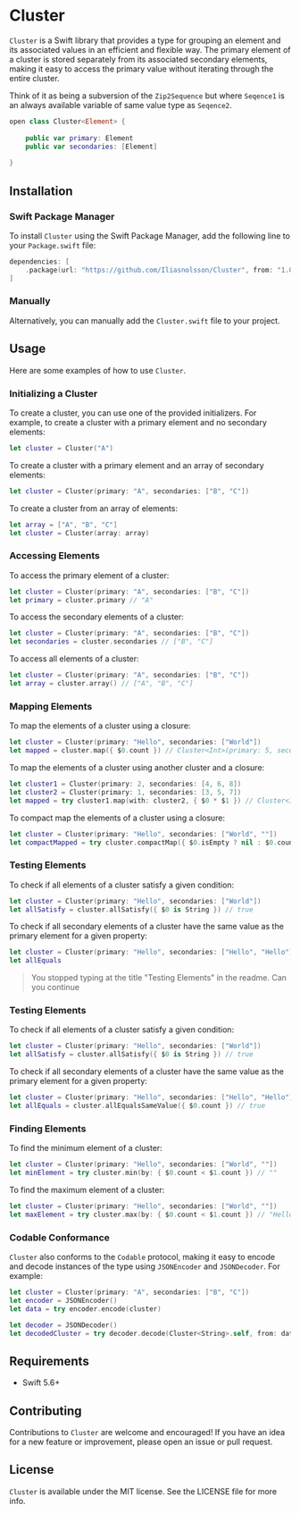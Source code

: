 # Cluster

`Cluster` is a Swift library that provides a type for grouping an element and its associated values in an efficient and flexible way. The primary element of a cluster is stored separately from its associated secondary elements, making it easy to access the primary value without iterating through the entire cluster. 

Think of it as being a subversion of the `Zip2Sequence` but where `Seqence1` is an always available variable of same value type as `Seqence2`. 


```swift
open class Cluster<Element> {
    
    public var primary: Element
    public var secondaries: [Element]
    
}
```


Installation
------------

### Swift Package Manager

To install `Cluster` using the Swift Package Manager, add the following line to your `Package.swift` file:


```swift
dependencies: [
    .package(url: "https://github.com/Iliasnolsson/Cluster", from: "1.0.0"..<"2.0.0")
]
```

### Manually

Alternatively, you can manually add the `Cluster.swift` file to your project.

Usage
-----

Here are some examples of how to use `Cluster`.

### Initializing a Cluster

To create a cluster, you can use one of the provided initializers. For example, to create a cluster with a primary element and no secondary elements:


```swift
let cluster = Cluster("A")
```

To create a cluster with a primary element and an array of secondary elements:


```swift
let cluster = Cluster(primary: "A", secondaries: ["B", "C"])
```

To create a cluster from an array of elements:


```swift
let array = ["A", "B", "C"]
let cluster = Cluster(array: array)
```

### Accessing Elements

To access the primary element of a cluster:


```swift
let cluster = Cluster(primary: "A", secondaries: ["B", "C"])
let primary = cluster.primary // "A"
```

To access the secondary elements of a cluster:


```swift
let cluster = Cluster(primary: "A", secondaries: ["B", "C"])
let secondaries = cluster.secondaries // ["B", "C"]
```

To access all elements of a cluster:


```swift
let cluster = Cluster(primary: "A", secondaries: ["B", "C"])
let array = cluster.array() // ["A", "B", "C"]
```

### Mapping Elements

To map the elements of a cluster using a closure:


```swift
let cluster = Cluster(primary: "Hello", secondaries: ["World"])
let mapped = cluster.map({ $0.count }) // Cluster<Int>(primary: 5, secondaries: [5])
```

To map the elements of a cluster using another cluster and a closure:


```swift
let cluster1 = Cluster(primary: 2, secondaries: [4, 6, 8])
let cluster2 = Cluster(primary: 1, secondaries: [3, 5, 7])
let mapped = try cluster1.map(with: cluster2, { $0 * $1 }) // Cluster<Int>(primary: 2, secondaries: [12, 30, 56])
```

To compact map the elements of a cluster using a closure:


```swift
let cluster = Cluster(primary: "Hello", secondaries: ["World", ""])
let compactMapped = try cluster.compactMap({ $0.isEmpty ? nil : $0.count }) // Cluster<Int>(primary: 5, secondaries: [5])
```


### Testing Elements

To check if all elements of a cluster satisfy a given condition:


```swift
let cluster = Cluster(primary: "Hello", secondaries: ["World"])
let allSatisfy = cluster.allSatisfy({ $0 is String }) // true
```

To check if all secondary elements of a cluster have the same value as the primary element for a given property:


```swift
let cluster = Cluster(primary: "Hello", secondaries: ["Hello", "Hello"])
let allEquals
```

> You stopped typing at the title "Testing Elements" in the readme. Can you continue

### Testing Elements

To check if all elements of a cluster satisfy a given condition:


```swift
let cluster = Cluster(primary: "Hello", secondaries: ["World"])
let allSatisfy = cluster.allSatisfy({ $0 is String }) // true
```

To check if all secondary elements of a cluster have the same value as the primary element for a given property:


```swift
let cluster = Cluster(primary: "Hello", secondaries: ["Hello", "Hello"])
let allEquals = cluster.allEqualsSameValue({ $0.count }) // true
```

### Finding Elements

To find the minimum element of a cluster:


```swift
let cluster = Cluster(primary: "Hello", secondaries: ["World", ""])
let minElement = try cluster.min(by: { $0.count < $1.count }) // ""
```

To find the maximum element of a cluster:


```swift
let cluster = Cluster(primary: "Hello", secondaries: ["World", ""])
let maxElement = try cluster.max(by: { $0.count < $1.count }) // "Hello"
```

### Codable Conformance

`Cluster` also conforms to the `Codable` protocol, making it easy to encode and decode instances of the type using `JSONEncoder` and `JSONDecoder`. For example:


```swift
let cluster = Cluster(primary: "A", secondaries: ["B", "C"])
let encoder = JSONEncoder()
let data = try encoder.encode(cluster)

let decoder = JSONDecoder()
let decodedCluster = try decoder.decode(Cluster<String>.self, from: data)
```

Requirements
------------

*   Swift 5.6+

Contributing
------------

Contributions to `Cluster` are welcome and encouraged! If you have an idea for a new feature or improvement, please open an issue or pull request.

License
-------

`Cluster` is available under the MIT license. See the LICENSE file for more info.
